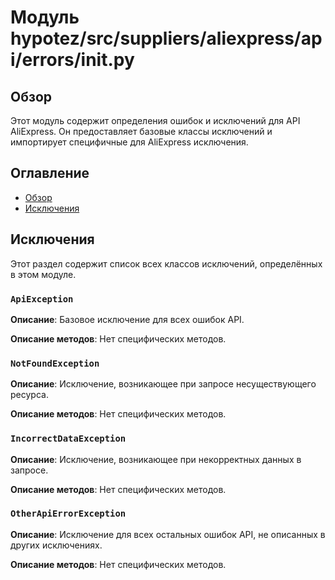 # Модуль hypotez/src/suppliers/aliexpress/api/errors/__init__.py

## Обзор

Этот модуль содержит определения ошибок и исключений для API AliExpress. Он предоставляет базовые классы исключений и импортирует специфичные для AliExpress исключения.

## Оглавление

* [Обзор](#обзор)
* [Исключения](#исключения)


## Исключения

Этот раздел содержит список всех классов исключений, определённых в этом модуле.


### `ApiException`

**Описание**: Базовое исключение для всех ошибок API.

**Описание методов**: Нет специфических методов.

### `NotFoundException`

**Описание**: Исключение, возникающее при запросе несуществующего ресурса.

**Описание методов**: Нет специфических методов.

### `IncorrectDataException`

**Описание**: Исключение, возникающее при некорректных данных в запросе.

**Описание методов**: Нет специфических методов.

### `OtherApiErrorException`

**Описание**:  Исключение для всех остальных ошибок API, не описанных в других исключениях.

**Описание методов**: Нет специфических методов.
